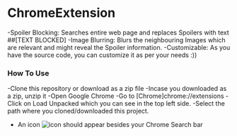 # ChromeExtension
-Spoiler Blocking: Searches entire web page and replaces Spoilers with text ##[TEXT BLOCKED]
-Image Blurring: Blurs the neighbouring Images which are relevant and might reveal the Spoiler information.
-Customizable: As you have the source code, you can customize it as per your needs :))
### How To Use
-Clone this repository or download as a zip file
-Incase you downloaded as a zip, unzip it
-Open Google Chrome
-Go to [Chrome]chrome://extensions
-Click on Load Unpacked which you can see in the top left side.
-Select the path where you cloned/downloaded this project.
- An icon ![icon](icon-enetertainment.png)  should appear besides your Chrome Search bar
